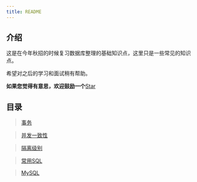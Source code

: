 ```yaml
---
title: README
---
```


## 介绍
这是在今年秋招的时候复习数据库整理的基础知识点，这里只是一些常见的知识点。

希望对之后的学习和面试稍有帮助。

**如果您觉得有意思，欢迎鼓励一个**[Star](https://github.com/Hewie8023/HewieBlog)

## 目录

> [事务](https://www.rxwcv.cn/database/db1.html)

> [并发一致性](https://www.rxwcv.cn/database/db2.html)

> [隔离级别](https://www.rxwcv.cn/database/db3.html)

> [常用SQL](https://www.rxwcv.cn/database/db4.html)

> [MySQL](https://www.rxwcv.cn/database/db5.html)

